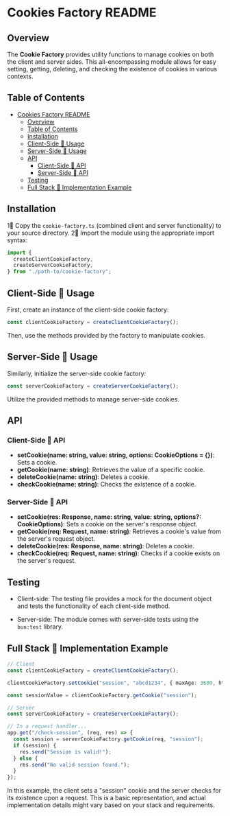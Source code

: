 # Cookies Factory README

## Overview

The **Cookie Factory** provides utility functions to manage cookies on both the client and server sides. This all-encompassing module allows for easy setting, getting, deleting, and checking the existence of cookies in various contexts.

## Table of Contents

- [Cookies Factory README](#cookies-factory-readme)
  - [Overview](#overview)
  - [Table of Contents](#table-of-contents)
  - [Installation](#installation)
  - [Client-Side 🍪 Usage](#client-side--usage)
  - [Server-Side 🍪 Usage](#server-side--usage)
  - [API](#api)
    - [Client-Side 🍪 API](#client-side--api)
    - [Server-Side 🍪 API](#server-side--api)
  - [Testing](#testing)
  - [Full Stack 🍪 Implementation Example](#full-stack--implementation-example)

## Installation

1🍪 Copy the `cookie-factory.ts` (combined client and server functionality) to your source directory.
2🍪 Import the module using the appropriate import syntax:

```typescript
import {
  createClientCookieFactory,
  createServerCookieFactory,
} from "./path-to/cookie-factory";
```

## Client-Side 🍪 Usage 

First, create an instance of the client-side cookie factory:

```typescript
const clientCookieFactory = createClientCookieFactory();
```

Then, use the methods provided by the factory to manipulate cookies.

## Server-Side 🍪 Usage

Similarly, initialize the server-side cookie factory:

```typescript
const serverCookieFactory = createServerCookieFactory();
```

Utilize the provided methods to manage server-side cookies.

## API

### Client-Side 🍪 API

- **setCookie(name: string, value: string, options: CookieOptions = {})**: Sets a cookie.
- **getCookie(name: string)**: Retrieves the value of a specific cookie.
- **deleteCookie(name: string)**: Deletes a cookie.
- **checkCookie(name: string)**: Checks the existence of a cookie.

### Server-Side 🍪 API

- **setCookie(res: Response, name: string, value: string, options?: CookieOptions)**: Sets a cookie on the server's response object.
- **getCookie(req: Request, name: string)**: Retrieves a cookie's value from the server's request object.
- **deleteCookie(res: Response, name: string)**: Deletes a cookie.
- **checkCookie(req: Request, name: string)**: Checks if a cookie exists on the server's request.

## Testing

- Client-side: The testing file provides a mock for the document object and tests the functionality of each client-side method.
  
- Server-side: The module comes with server-side tests using the `bun:test` library.

## Full Stack 🍪 Implementation Example 

```typescript
// Client
const clientCookieFactory = createClientCookieFactory();

clientCookieFactory.setCookie("session", "abcd1234", { maxAge: 3600, httpOnly: true });

const sessionValue = clientCookieFactory.getCookie("session");

// Server
const serverCookieFactory = createServerCookieFactory();

// In a request handler...
app.get("/check-session", (req, res) => {
  const session = serverCookieFactory.getCookie(req, "session");
  if (session) {
    res.send("Session is valid!");
  } else {
    res.send("No valid session found.");
  }
});
```

In this example, the client sets a "session" cookie and the server checks for its existence upon a request. This is a basic representation, and actual implementation details might vary based on your stack and requirements.